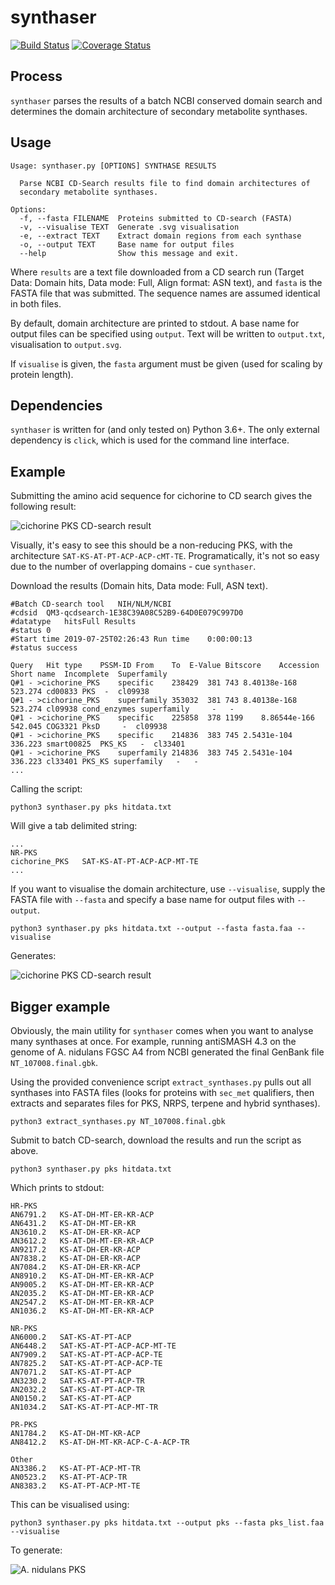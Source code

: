# synthaser
[![Build Status](https://travis-ci.org/gamcil/synthaser.svg?branch=master)](https://travis-ci.org/gamcil/synthaser)
[![Coverage Status](https://coveralls.io/repos/github/gamcil/synthaser/badge.png?branch=master)](https://coveralls.io/github/gamcil/synthaser?branch=master)

## Process
`synthaser` parses the results of a batch NCBI conserved domain search and determines
the domain architecture of secondary metabolite synthases.

## Usage
```
Usage: synthaser.py [OPTIONS] SYNTHASE RESULTS

  Parse NCBI CD-Search results file to find domain architectures of
  secondary metabolite synthases.

Options:
  -f, --fasta FILENAME  Proteins submitted to CD-search (FASTA)
  -v, --visualise TEXT  Generate .svg visualisation
  -e, --extract TEXT    Extract domain regions from each synthase
  -o, --output TEXT     Base name for output files
  --help                Show this message and exit.
```

Where `results` are a text file downloaded from a CD search run (Target Data: Domain
hits, Data mode: Full, Align format: ASN text), and `fasta` is the FASTA file that
was submitted. The sequence names are assumed identical in both files.

By default, domain architecture are printed to stdout. A base name for output files
can be specified using `output`. Text will be written to `output.txt`, visualisation
to `output.svg`.

If `visualise` is given, the `fasta` argument must be given (used for scaling
by protein length).

## Dependencies
`synthaser` is written for (and only tested on) Python 3.6+. The only external
dependency is `click`, which is used for the command line interface.

## Example
Submitting the amino acid sequence for cichorine to CD search gives the following
result:

![cichorine PKS CD-search result](images/cichorine_PKS_cdsearch.png)

Visually, it's easy to see this should be a non-reducing PKS, with the architecture
`SAT-KS-AT-PT-ACP-ACP-cMT-TE`. Programatically, it's not so easy due to the number of
overlapping domains - cue `synthaser`.

Download the results (Domain hits, Data mode: Full, ASN text).

```
#Batch CD-search tool	NIH/NLM/NCBI
#cdsid	QM3-qcdsearch-1E38C39A08C52B9-64D0E079C997D0
#datatype	hitsFull Results
#status	0
#Start time	2019-07-25T02:26:43	Run time	0:00:00:13
#status	success

Query	Hit type	PSSM-ID	From	To	E-Value	Bitscore	Accession	Short name	Incomplete	Superfamily
Q#1 - >cichorine_PKS	specific	238429	381	743	8.40138e-168	523.274	cd00833	PKS	 - 	cl09938
Q#1 - >cichorine_PKS	superfamily	353032	381	743	8.40138e-168	523.274	cl09938	cond_enzymes superfamily	 - 	 - 
Q#1 - >cichorine_PKS	specific	225858	378	1199	8.86544e-166	542.045	COG3321	PksD	 - 	cl09938
Q#1 - >cichorine_PKS	specific	214836	383	745	2.5431e-104	336.223	smart00825	PKS_KS	 - 	cl33401
Q#1 - >cichorine_PKS	superfamily	214836	383	745	2.5431e-104	336.223	cl33401	PKS_KS superfamily	 - 	 - 
...
```

Calling the script:

`python3 synthaser.py pks hitdata.txt`

Will give a tab delimited string:

```
...
NR-PKS
cichorine_PKS   SAT-KS-AT-PT-ACP-ACP-MT-TE
...
```

If you want to visualise the domain architecture, use `--visualise`, supply the FASTA
file with `--fasta` and specify a base name for output files with `--output`.

`python3 synthaser.py pks hitdata.txt --output --fasta fasta.faa --visualise`

Generates:

![cichorine PKS CD-search result](images/cichorine_PKS_synthaser.png)

## Bigger example
Obviously, the main utility for `synthaser` comes when you want to analyse many
synthases at once. For example, running antiSMASH 4.3 on the genome of A. nidulans
FGSC A4 from NCBI generated the final GenBank file `NT_107008.final.gbk`.

Using the provided convenience script `extract_synthases.py` pulls out all synthases
into FASTA files (looks for proteins with `sec_met` qualifiers, then extracts and 
separates files for PKS, NRPS, terpene and hybrid synthases).

`python3 extract_synthases.py NT_107008.final.gbk`

Submit to batch CD-search, download the results and run the script as above.

`python3 synthaser.py pks hitdata.txt`

Which prints to stdout:

```
HR-PKS
AN6791.2   KS-AT-DH-MT-ER-KR-ACP
AN6431.2   KS-AT-DH-MT-ER-KR
AN3610.2   KS-AT-DH-ER-KR-ACP
AN3612.2   KS-AT-DH-MT-ER-KR-ACP
AN9217.2   KS-AT-DH-ER-KR-ACP
AN7838.2   KS-AT-DH-ER-KR-ACP
AN7084.2   KS-AT-DH-ER-KR-ACP
AN8910.2   KS-AT-DH-MT-ER-KR-ACP
AN9005.2   KS-AT-DH-MT-ER-KR-ACP
AN2035.2   KS-AT-DH-MT-ER-KR-ACP
AN2547.2   KS-AT-DH-MT-ER-KR-ACP
AN1036.2   KS-AT-DH-MT-ER-KR-ACP

NR-PKS
AN6000.2   SAT-KS-AT-PT-ACP
AN6448.2   SAT-KS-AT-PT-ACP-ACP-MT-TE
AN7909.2   SAT-KS-AT-PT-ACP-ACP-TE
AN7825.2   SAT-KS-AT-PT-ACP-ACP-TE
AN7071.2   SAT-KS-AT-PT-ACP
AN3230.2   SAT-KS-AT-PT-ACP-TR
AN2032.2   SAT-KS-AT-PT-ACP-TR
AN0150.2   SAT-KS-AT-PT-ACP
AN1034.2   SAT-KS-AT-PT-ACP-MT-TR

PR-PKS
AN1784.2   KS-AT-DH-MT-KR-ACP
AN8412.2   KS-AT-DH-MT-KR-ACP-C-A-ACP-TR

Other
AN3386.2   KS-AT-PT-ACP-MT-TR
AN0523.2   KS-AT-PT-ACP-TR
AN8383.2   KS-AT-PT-ACP-MT-TE
```

This can be visualised using:

`python3 synthaser.py pks hitdata.txt --output pks --fasta pks_list.faa --visualise`

To generate:

![A. nidulans PKS](images/nidulans_PKS.png)
